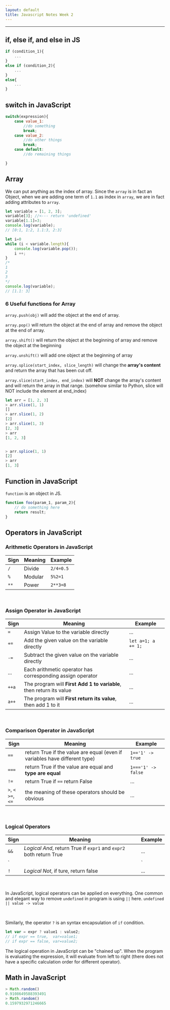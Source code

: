 ```yaml
---
layout: default
title: Javascript Notes Week 2
---
```



---

## if, else if, and else in JS

```javascript
if (condition_1){
	...
}
else if (condition_2){
    ...
}
else{
    ...
}
```

## switch in JavaScript

```Javascript
switch(expression){
    case value_1:
        //do something
        break;
    case value_2:
        //do other things
        break;
    case default:
        //do remaining things

}
```



## Array

We can put anything as the index of array. Since the `array` is in fact an Object, when we are adding one term of `1.1` as index in `array`, we are in fact adding attributes to `array`.

```javascript
let variable = [1, 2, 3];
variable[3]; //<--- return 'undefined'
variable[1.1]=3;
console.log(variable);
// [0:1, 1:2, 1.1:3, 2:3]

let i=0
while (i < variable.length){
    console.log(variable.pop());
    i ++;
}
/*
1
2
3
*/
console.log(variable);
// [1.1: 3]
```

### 6 Useful functions for Array

`array.push(obj)` will add the object at the end of array.

`array.pop()` will return the object at the end of array and remove the object at the end of array.



`array.shift()` will return the object at the beginning of array and remove the object at the beginning

`array.unshift()` will add one object at the beginning of array



`array.splice(start_index, slice_length)` will change the **array's content** and return the array that has been cut off.

`array.slice(start_index, end_index)` will **NOT** change the array's content and will return the array in that range. (somehow similar to Python, slice will NOT include the element at end_index)

```javascript
let arr = [1, 2, 3]
> arr.slice(1, 1)
[]
> arr.slice(1, 2)
[2]
> arr.slice(1, 3)
[2, 3]
> arr
[1, 2, 3]


> arr.splice(1, 1)
[2]
> arr
[1, 3]
```



## Function in JavaScript

`function`  is an object in JS.

```javascript
function foo(param_1, param_2){
    // do something here
    return result;
}
```

## Operators in JavaScript
### Arithmetic Operators in JavaScript

<div class="datatable-begin"></div>

Sign |Meaning|Example  
-----|-------|---------
`/`  |Divide |`2/4=0.5`
`%`  |Modular|`5%2=1`  
`**` |Power  |`2**3=8` 

<div class="datatable-end"></div>

<br>

### Assign Operator in JavaScript

<div class="datatable-begin"></div>

Sign |Meaning                                                            |Example           |
-----|-------------------------------------------------------------------|------------------|
`=`  |Assign Value to the variable directly                              |...               |
`+=` |Add the given value on the variable directly                       |`let a=1; a += 1;`|
`-=` |Subtract the given value on the variable directly                  |...               |
...  |Each arithmetic operator has corresponding assign operator         |...               |
`++a`|The program will **First Add 1 to variable**, then return its value|...               |
`a++`|The program will **First return its value**, then add 1 to it      |...               |

<div class="datatable-end"></div>

<br>

### Comparison Operator in JavaScript

<div class="datatable-begin"></div>

Sign                |Meaning                                                                   |Example           
--------------------|--------------------------------------------------------------------------|------------------
`==`                |return True if the value are equal (even if variables have different type)|`1=='1' -> true`  
`===`               |return True if the value are equal and **type are equal**                 |`1==='1' -> false`
`!=`                |return True if `==` return False                                          |...               
`>`, `<`</br> `>=`, `<=`|the meaning of these operators should be obvious                      |...               

<div class="datatable-end"></div>

<br>

### Logical Operators

<div class="datatable-begin"></div>

Sign|Meaning                                                             |Example
----|--------------------------------------------------------------------|-------
`&&`| *Logical And*, return True if `expr1` and `expr2` both return True |...
`||`| *Logical Or*, return True if either `expr1` or `expr2` is True     |...
`!` | *Logical Not*, if ture, return false                               |...

<div class="datatable-end"></div>

<br>

In JavaScript, logical operators can be applied on everything. One common and elegant way to remove `undefined` in program is using `||` here. `undefined || value -> value`

<br>

Similarly, the operator `?` is an syntax encapsulation of `if` condition. 
```javascript
let var = expr ? value1 : value2;
// if expr == true,  var=value1;
// if expr == false, var=value2;
```
The logical operation in JavaScript can be "chained up". When the program is evaluating the expression, it will evaluate from left to right (there does not have a specific calculation order for different operator).

## Math in JavaScript
```javascript
> Math.random()
0.9108649588393491
> Math.random()
0.1597932971246665
```